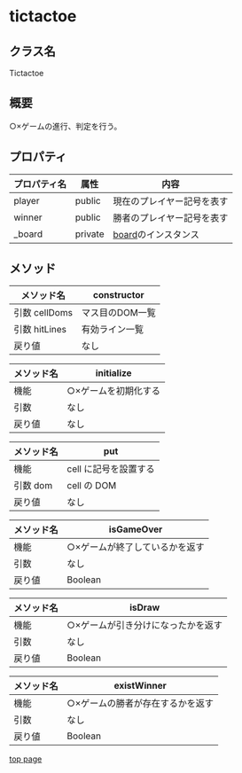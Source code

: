 # tictactoe

## クラス名

Tictactoe

## 概要

○×ゲームの進行、判定を行う。

## プロパティ

| プロパティ名 |  属性   |                  内容                   |
| ------------ | ------- | --------------------------------------- |
| player       | public  | 現在のプレイヤー記号を表す              |
| winner       | public  | 勝者のプレイヤー記号を表す              |
| _board       | private | [board](./class_board.md)のインスタンス |

## メソッド

|  メソッド名   |     constructor      |
| ------------- | -------------------- |
| 引数 cellDoms | マス目のDOM一覧      |
| 引数 hitLines | 有効ライン一覧       |
| 戻り値        | なし                 |

| メソッド名 |      initialize      |
| ---------- | -------------------- |
| 機能       | ○×ゲームを初期化する |
| 引数       | なし                 |
| 戻り値     | なし                 |

| メソッド名 |          put          |
| ---------- | --------------------- |
| 機能       | cell に記号を設置する |
| 引数 dom   | cell の DOM           |
| 戻り値     | なし                  |

| メソッド名 |           isGameOver           |
| ---------- | ------------------------------ |
| 機能       | ○×ゲームが終了しているかを返す |
| 引数       | なし                           |
| 戻り値     | Boolean                        |

| メソッド名 |               isDraw               |
| ---------- | ---------------------------------- |
| 機能       | ○×ゲームが引き分けになったかを返す |
| 引数       | なし                               |
| 戻り値     | Boolean                            |

| メソッド名 |           existWinner            |
| ---------- | -------------------------------- |
| 機能       | ○×ゲームの勝者が存在するかを返す |
| 引数       | なし                             |
| 戻り値     | Boolean                          |

[top page](./topPage.md)
